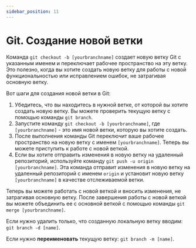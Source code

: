 ```yaml
---
sidebar_position: 11
---
```


# Git. Создание новой ветки

Команда `git checkout -b [yourbranchname]` создает новую ветку Git с указанным именем и переключает рабочее пространство на эту ветку. Это полезно, когда вы хотите создать новую ветку для работы с новой функциональностью или исправлением ошибок, не затрагивая основную ветку.

Вот шаги для создания новой ветки в Git:

1. Убедитесь, что вы находитесь в нужной ветке, от которой вы хотите создать новую ветку. Вы можете проверить текущую ветку с помощью команды `git branch`.
2. Запустите команду `git checkout -b [yourbranchname]`, где `[yourbranchname]` - это имя новой ветки, которую вы хотите создать.
3. После выполнения команды Git переключит ваше рабочее пространство на новую ветку с именем `[yourbranchname]`. Теперь вы можете приступить к работе с новой веткой.
4. Если вы хотите отправить изменения в новую ветку на удаленный репозиторий, используйте команду `git push -u origin [yourbranchname]`. Эта команда отправит изменения в новую ветку на удаленный репозиторий с именем `origin` и установит новую ветку `[yourbranchname]` в качестве отслеживаемой ветки.

Теперь вы можете работать с новой веткой и вносить изменения, не затрагивая основную ветку. После завершения работы с новой веткой вы можете объединить ее с основной веткой с помощью команды `git merge [yourbranchname]`.

Если нужно удалить только, что созданную локальную ветку вводим: `git branch -d [name]`.

Если нужно **переименовать** текущую ветку: `git branch -m [name]`.